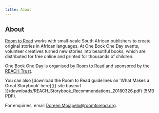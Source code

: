```yaml
---
title: About
---
```


## About

[Room to Read](http://roomtoread.org) works with small-scale South African publishers to create original stories in African languages. At One Book One Day events, volunteer creatives turned new stories into beautiful books, which are distributed for free online and printed for thousands of children.

One Book One Day is organised by [Room to Read](http://roomtoread.org) and sponsored by the [REACH Trust](http://www.worldbank.org/en/programs/reach).

You can also [download the Room to Read guidelines on 'What Makes a Great Storybook' here]({{ site.baseurl }}/downloads/REACH_Storybook_Recommendations_20180326.pdf) (5MB PDF).

For enquiries, email [Doreen.Mojapelo@roomtoread.org](mailto:Doreen.Mojapelo@roomtoread.org).
